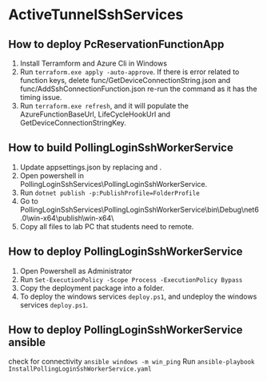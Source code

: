 # ActiveTunnelSshServices

## How to deploy PcReservationFunctionApp
1. Install Terramform and Azure Cli in Windows
2. Run ```terraform.exe apply -auto-approve```. If there is error related to function keys, delete func/GetDeviceConnectionString.json and func/AddSshConnectionFunction.json re-run the command as it has the timing issue.
3. Run ```terraform.exe refresh```, and it will populate the AzureFunctionBaseUrl, LifeCycleHookUrl and GetDeviceConnectionStringKey.

## How to build PollingLoginSshWorkerService
1. Update appsettings.json by replacing <AzureFunctionBaseUrl> and <GetDeviceConnectionStringKey>.
2. Open powershell in PollingLoginSshServices\PollingLoginSshWorkerService.
3. Run ```dotnet publish -p:PublishProfile=FolderProfile``` 
4. Go to PollingLoginSshServices\PollingLoginSshWorkerService\bin\Debug\net6.0\win-x64\publish\win-x64\
5. Copy all files to lab PC that students need to remote.

## How to deploy PollingLoginSshWorkerService
1. Open Powershell as Administrator
2. Run ```Set-ExecutionPolicy -Scope Process -ExecutionPolicy Bypass```
3. Copy the deployment package into a folder.
4. To deploy the windows services  ```deploy.ps1```, and undeploy the windows services  ```deploy.ps1```.


## How to deploy PollingLoginSshWorkerService ansible
check for connectivity ```ansible windows -m win_ping```
Run ```ansible-playbook InstallPollingLoginSshWorkerService.yaml```